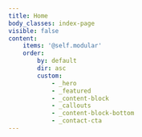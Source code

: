 ```yaml
---
title: Home
body_classes: index-page
visible: false
content:
    items: '@self.modular'
    order:
        by: default
        dir: asc
        custom:
            - _hero
            - _featured
            - _content-block
            - _callouts
            - _content-block-bottom
            - _contact-cta
---
```


